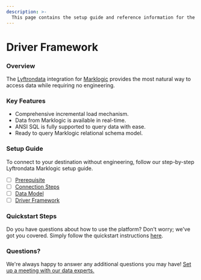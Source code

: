 ```yaml
---
description: >-
  This page contains the setup guide and reference information for the Marklogic source connector.
---
```


# Driver Framework

### Overview

The [Lyftrondata](https://www.lyftrondata.com/) integration for [Marklogic](None) provides the most natural way to access data while requiring no engineering.

### Key Features

* Comprehensive incremental load mechanism.
* Data from Marklogic is available in real-time.&#x20;
* ANSI SQL is fully supported to query data with ease.
* Ready to query Marklogic relational schema model.

### Setup Guide

To connect to your destination without engineering, follow our step-by-step Lyftrondata Marklogic setup guide.

* [ ] [Prerequisite](../prerequisite.md)
* [ ] [Connection Steps](../connection-steps.md)
* [ ] [Data Model](../data-model/erd.md)
* [ ] [Driver Framework](../driver-framework/)

### Quickstart Steps

Do you have questions about how to use the platform? Don't worry; we've got you covered. Simply follow the quickstart instructions [here](../driver-framework/README.md).

### Questions? <a href="#questions" id="questions"></a>

We're always happy to answer any additional questions you may have! [Set up a meeting with our data experts.](https://www.lyftrondata.com/book-a-meeting/)


